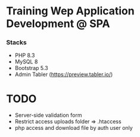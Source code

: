 # Training Wep Application Development @ SPA

### Stacks
- PHP 8.3
- MySQL 8
- Bootstrap 5.3
- Admin Tabler (https://preview.tabler.io/)

# TODO
- Server-side validation form
- Restrict access uploads folder => .htaccess
- php access and download file by auth user only